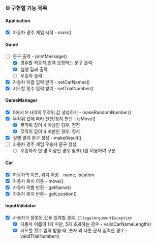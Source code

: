 ### ⚙️ 구현할 기능 목록

#### Application
- [x] 자동차 경주 게임 시작 - main()

#### Game
- [ ] 문구 출력 - printMessage()
  - [x] 경주할 자동차 입력 요청하는 문구 출력
  - [x] 실행 결과 출력
  - [ ] 우승자 출력
- [x] 자동차 이름 입력 받기 - setCarNames()
- [x] 시도할 횟수 입력 받기 - setTrialNumber()

#### GameManager
- [x] 0에서 9 사이의 무작위 값 생성하기 - makeRandomNumber()
- [x] 무작위 값에 따라 전진/정지 판단 - isMove()
  - [x] 무작위 값이 4 이상인 경우, 전진
  - [x] 무작위 값이 4 미만인 경우, 정지
- [x] 실행 결과 문구 생성 - makeResult()
- [ ] 자동차 경주 게임 우승자 문구 생성
  - [ ] 우승자가 한 명 이상인 경우 쉼표(,)를 이용하여 구분

#### Car
- [x] 자동차의 이름, 위치 저장 - name, location
- [x] 자동차 위치 이동 - move()
- [x] 자동차 이름 반환 - getName()
- [x] 자동차 위치 반환 - getLocation()

#### InputValidator
- [x] 사용자가 잘못된 값을 입력할 경우, `IllegalArgumentException`
    - [x] 자동차 이름이 1자 미만, 5자 초과하는 경우 - validCarNameLength()
    - [x] 시도할 횟수 입력 받을 때, 숫자 외 다른 문자 입력한 경우 - validTrialNumber()